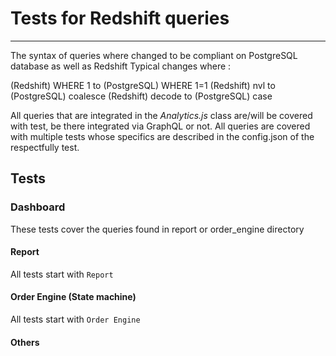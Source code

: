 # Tests for Redshift queries

____

The syntax of queries where changed to be compliant on PostgreSQL database as well as Redshift
Typical changes where :

(Redshift) WHERE 1 to (PostgreSQL) WHERE 1=1
(Redshift) nvl to (PostgreSQL) coalesce
(Redshift) decode to (PostgreSQL) case

All queries that are integrated in the *Analytics.js* class are/will be covered with test, be there integrated via GraphQL or not.
All queries are covered with multiple tests whose specifics are described in the config.json of the respectfully test.

## Tests

### Dashboard

These tests cover the queries found in report or order_engine directory

#### Report

All tests start with `Report`

#### Order Engine (State machine)

All tests start with `Order Engine`

#### Others
